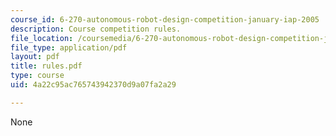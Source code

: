 ```yaml
---
course_id: 6-270-autonomous-robot-design-competition-january-iap-2005
description: Course competition rules.
file_location: /coursemedia/6-270-autonomous-robot-design-competition-january-iap-2005/4a22c95ac765743942370d9a07fa2a29_rules.pdf
file_type: application/pdf
layout: pdf
title: rules.pdf
type: course
uid: 4a22c95ac765743942370d9a07fa2a29

---
```

None